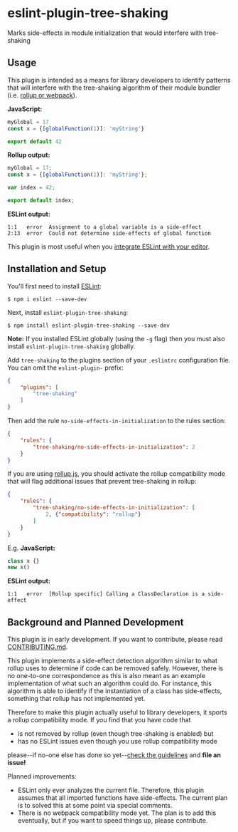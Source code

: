 # eslint-plugin-tree-shaking

Marks side-effects in module initialization that would interfere with tree-shaking

## Usage

This plugin is intended as a means for library developers to identify patterns that will
interfere with the tree-shaking algorithm of their module bundler (i.e.
[rollup or webpack](https://medium.com/webpack/webpack-and-rollup-the-same-but-different-a41ad427058c)).

**JavaScript:**
```javascript
myGlobal = 17
const x = {[globalFunction(1)]: 'myString'}

export default 42
```

**Rollup output:**
```javascript
myGlobal = 17;
const x = {[globalFunction(1)]: 'myString'};

var index = 42;

export default index;
```

**ESLint output:**
```
1:1   error  Assignment to a global variable is a side-effect
2:13  error  Could not determine side-effects of global function
```

This plugin is most useful when you
[integrate ESLint with your editor](http://eslint.org/docs/user-guide/integrations).

## Installation and Setup

You'll first need to install [ESLint](http://eslint.org):

```
$ npm i eslint --save-dev
```

Next, install `eslint-plugin-tree-shaking`:

```
$ npm install eslint-plugin-tree-shaking --save-dev
```

**Note:** If you installed ESLint globally (using the `-g` flag) then you must also install `eslint-plugin-tree-shaking` globally.

Add `tree-shaking` to the plugins section of your `.eslintrc` configuration file. You can omit the `eslint-plugin-` prefix:
```json
{
    "plugins": [
        "tree-shaking"
    ]
}
```

Then add the rule `no-side-effects-in-initialization` to the rules section:
```json
{
    "rules": {
        "tree-shaking/no-side-effects-in-initialization": 2
    }
}
```

If you are using [rollup.js](https://rollupjs.org/), you should activate the rollup compatibility
mode that will flag additional issues that prevent tree-shaking in rollup:
```json
{
    "rules": {
        "tree-shaking/no-side-effects-in-initialization": [
            2, {"compatibility": "rollup"}
        ]
    }
}
```

E.g. **JavaScript:**
```javascript
class x {}
new x()
```

**ESLint output:**
```
1:1   error  [Rollup specific] Calling a ClassDeclaration is a side-effect
```

## Background and Planned Development

This plugin is in early development. If you want to contribute, please read
[CONTRIBUTING.md](./CONTRIBUTING.md).

This plugin implements a side-effect detection algorithm similar to what rollup uses to determine
if code can be removed safely. However, there is no one-to-one correspondence as this is also meant
as an example implementation of what such an algorithm could do. For instance, this algorithm is
able to identify if the instantiation of a class has side-effects, something that rollup has not
implemented yet.

Therefore to make this plugin actually useful to library developers, it sports a rollup
compatibility mode. If you find that you have code that
* is not removed by rollup (even though tree-shaking is enabled) but
* has no ESLint issues even though you use rollup compatibility mode

please--if no-one else has done so yet--[check the guidelines](./CONTRIBUTING.md) and **file an issue!**

Planned improvements:
* ESLint only ever analyzes the current file. Therefore, this plugin assumes that all imported
  functions have side-effects. The current plan is to solved this at some point via special
  comments.
* There is no webpack compatibility mode yet. The plan is to add this eventually, but if you want
  to speed things up, please contribute.
